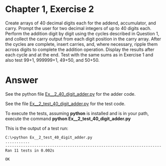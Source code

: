 # Chapter 1, Exercise 2

Create arrays of 40 decimal digits each for the addend, accumulator, and carry. Prompt the user for two decimal integers of up to 40 digits each. Perform the addition digit by digit using the cycles described in Question 1, and collect the carry output from each digit position in the carry array. After the cycles are complete, insert carries, and, where necessary, ripple them across digits to complete the addition operation. Display the results after each cycle and at the end. Test with the same sums as in Exercise 1 and also test 99+1, 999999+1, 49+50, and 50+50.

# Answer
See the python file [Ex__2_40_digit_adder.py](src/Ex__2_40_digit_adder.py) for the adder code.

See the file [Ex__2_test_40_digit_adder.py](src/Ex__2_test_40_digit_adder.py) for the test code.

To execute the tests, assuming **python** is installed and is in your path, execute the command **python Ex__2_test_40_digit_adder.py**

This is the output of a test run:
```
C:\>python Ex__2_test_40_digit_adder.py
...........
----------------------------------------------------------------------
Ran 11 tests in 0.002s

OK
```